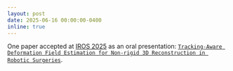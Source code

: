 ```yaml
---
layout: post
date: 2025-06-16 00:00:00-0400
inline: true
---
```


One paper accepted at <a href="https://www.iros25.org/" target="_blank">IROS 2025</a> as an oral presentation: <a href="https://valeoai.github.io/publications/tadf/" target="_blank">`Tracking-Aware Deformation Field Estimation for Non-rigid 3D Reconstruction in Robotic Surgeries`</a>.
